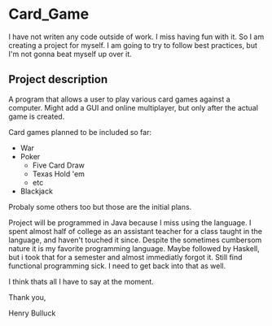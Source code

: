 # Card_Game
I have not writen any code outside of work. I miss having fun with it. So I am creating a project for myself.
I am going to try to follow best practices, but I'm not gonna beat myself up over it.

## Project description
A program that allows a user to play various card games against a computer. Might add a GUI and online multiplayer, but only after the actual game is created.

Card games planned to be included so far:
* War
* Poker
  * Five Card Draw
  * Texas Hold 'em
  * etc
* Blackjack

Probaly some others too but those are the initial plans.

Project will be programmed in Java because I miss using the language. I spent almost half of college as an assistant teacher for a class taught in the language, and haven't touched it since. Despite the sometimes cumbersom nature it is my favorite programming language. Maybe followed by Haskell, but i took that for a semester and almost immediatly forgot it. Still find functional programming sick. I need to get back into that as well.

I think thats all I have to say at the moment.

Thank you,

Henry Bulluck
